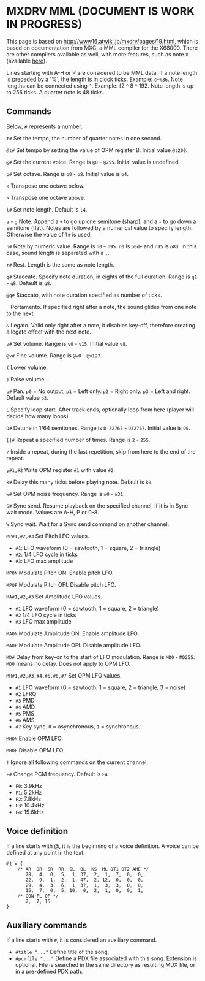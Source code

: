 MXDRV MML (DOCUMENT IS WORK IN PROGRESS)
=========

This page is based on http://www16.atwiki.jp/mxdrv/pages/19.html, which is based on documentation from MXC, a MML compiler for the X68000. There are other compilers available as well, with more features, such as note.x (available [here](http://nfggames.com/x68000/Mirrors/x68pub/x68tools/SOUND/MXDRV/)).

Lines starting with A-H or P are considered to be MML data.
If a note length is preceded by a '%', the length is in clock ticks. Example: `c+%36`.
Note lengths can be connected using `^`. Example: f2 ^ 8 ^ 192.
Note length is up to 256 ticks. A quarter note is 48 ticks.

Commands
--------

Below, `#` represents a number.

`t#` Set the tempo, the number of quarter notes in one second.

`@t#` Set tempo by setting the value of OPM register B. Initial value `@t200`.

`@#` Set the current voice. Range is `@0` - `@255`. Initial value is undefined.

`o#` Set octave. Range is `o0` - `o8`. Initial value is `o4`.

`<` Transpose one octave below.

`>` Transpose one octave above.

`l#` Set note length. Default is `l4`.

`a` - `g` Note. Append a `+` to go up one semitone (sharp), and a `-` to go down a semitone (flat).
Notes are followed by a numerical value to specify length. Otherwise the value of `l#` is used.

`n#` Note by numeric value. Range is `n0` - `n95`. `n0` is `o0d+` and `n95` is `o8d`. In this case, sound length is separated with a `,`.

`r#` Rest. Length is the same as note length.

`q#` Staccato. Specify note duration, in eights of the full duration. Range is `q1` - `q8`. Default is `q8`.

`@q#` Staccato, with note duration specified as number of ticks.

`_` Portamento. If specified right after a note, the sound glides from one note to the next.

`&` Legato. Valid only right after a note, it disables key-off, therefore creating a legato effect with the next note.

`v#` Set volume. Range is `v0` - `v15`. Initial value `v8`.

`@v#` Fine volume. Range is `@v0` - `@v127`.

`(` Lower volume.

`)` Raise volume.

`p#` Pan. `p0` = No output, `p1` = Left only. `p2` = Right only. `p3` = Left and right. Default value `p3`.

`L` Specify loop start. After track ends, optionally loop from here (player will decide how many loops).

`D#` Detune in 1/64 semitones. Range is `D-32767` - `D32767`. Initial value is `D0`.

`[]#` Repeat a specified number of times. Range is `2` - `255`.

`/` Inside a repeat, during the last repetition, skip from here to the end of the repeat.

`y#1,#2` Write OPM register `#1` with value `#2`.

`k#` Delay this many ticks before playing note. Default is `k0`.

`w#` Set OPM noise frequency. Range is `w0` - `w31`.

`S#` Sync send. Resume playback on the specified channel, if it is in Sync wait mode. Values are A-H, P or 0-8.

`W` Sync wait. Wait for a Sync send command on another channel.

`MP#1,#2,#3` Set Pitch LFO values.
* `#1`: LFO waveform (0 = sawtooth, 1 = square, 2 = triangle)
* `#2`: 1/4 LFO cycle in ticks
* `#3`: LFO max amplitude

`MPON` Modulate Pitch ON. Enable pitch LFO.

`MPOF` Modulate Pitch OFf. Disable pitch LFO.

`MA#1,#2,#3` Set Amplitude LFO values.
* `#1` LFO waveform (0 = sawtooth, 1 = square, 2 = triangle)
* `#2` 1/4 LFO cycle in ticks
* `#3` LFO max amplitude

`MAON` Modulate Amplitude ON. Enable amplitude LFO.

`MAOF` Modulate Amplitude OFf. Disable amplitude LFO.

`MD#` Delay from key-on to the start of LFO modulation. Range is `MD0` - `MD255`. `MD0` means no delay. Does not apply to OPM LFO.

`MH#1,#2,#3,#4,#5,#6,#7` Set OPM LFO values.
* `#1` LFO waveform (0 = sawtooth, 1 = square, 2 = triangle, 3 = noise)
* `#2` LFRQ
* `#3` PMD
* `#4` AMD
* `#5` PMS
* `#6` AMS
* `#7` Key sync. `0` = asynchronous, `1` = synchronous.

`MHON` Enable OPM LFO.

`MHOF` Disable OPM LFO.

`!` Ignore all following commands on the current channel.

`F#` Change PCM frequency. Default is `F4`
* `F0`: 3.9kHz
* `F1`: 5.2kHz
* `F2`: 7.8kHz
* `F3`: 10.4kHz
* `F4`: 15.6kHz

Voice definition
----------------

If a line starts with @, it is the beginning of a voice definition. A voice can be defined at any point in the text.

```
@1 = {
	/* AR  DR  SR  RR  SL  OL  KS  ML DT1 DT2 AME */
       28,  4,  0,  5,  1, 37,  2,  1,  7,  0,  0,
       22,  9,  1,  2,  1, 47,  2, 12,  0,  0,  0,
       29,  4,  3,  6,  1, 37,  1,  3,  3,  0,  0,
       15,  7,  0,  5, 10,  0,  2,  1,  0,  0,  1,
	/* CON FL OP */
       2,  7, 15
}
```

Auxiliary commands
------------------

If a line starts with `#`, it is considered an auxiliary command.

* `#title "..."` Define title of the song.
* `#pcmfile "..."` Define a PDX file associated with this song. Extension is optional. File is searched in the same directory as resulting MDX file, or in a pre-defined PDX path.
